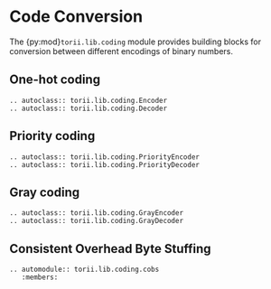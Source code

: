 # Code Conversion

The {py:mod}`torii.lib.coding` module provides building blocks for conversion between different encodings of binary numbers.


## One-hot coding

```{eval-rst}
.. autoclass:: torii.lib.coding.Encoder
.. autoclass:: torii.lib.coding.Decoder

```

## Priority coding

```{eval-rst}
.. autoclass:: torii.lib.coding.PriorityEncoder
.. autoclass:: torii.lib.coding.PriorityDecoder

```

## Gray coding

```{eval-rst}
.. autoclass:: torii.lib.coding.GrayEncoder
.. autoclass:: torii.lib.coding.GrayDecoder

```

## Consistent Overhead Byte Stuffing

```{eval-rst}
.. automodule:: torii.lib.coding.cobs
   :members:

```

